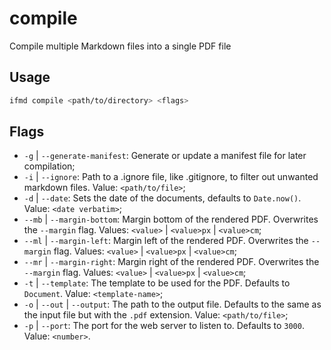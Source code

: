 # compile

Compile multiple Markdown files into a single PDF file

## Usage

```bash
ifmd compile <path/to/directory> <flags>
```

## Flags

* `-g` | `--generate-manifest`: Generate or update a manifest file for later compilation;
* `-i` | `--ignore`: Path to a .ignore file, like .gitignore, to filter out unwanted markdown files. Value: `<path/to/file>`;
* `-d` | `--date`: Sets the date of the documents, defaults to `Date.now()`. Value: `<date verbatim>`;
* `--mb` | `--margin-bottom`: Margin bottom of the rendered PDF. Overwrites the `--margin` flag. Values: `<value>` | `<value>px` | `<value>cm`;
* `--ml` | `--margin-left`: Margin left of the rendered PDF. Overwrites the `--margin` flag. Values: `<value>` | `<value>px` | `<value>cm`;
* `--mr` | `--margin-right`: Margin right of the rendered PDF. Overwrites the `--margin` flag. Values: `<value>` | `<value>px` | `<value>cm`;
* `-t` | `--template`: The template to be used for the PDF. Defaults to `Document`. Value: `<template-name>`;
* `-o` | `--out` | `--output`: The path to the output file. Defaults to the same as the input file but with the `.pdf` extension. Value: `<path/to/file>`;
* `-p` | `--port`: The port for the web server to listen to. Defaults to `3000`. Value: `<number>`.

